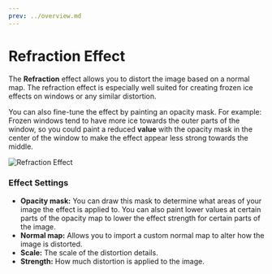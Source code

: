 ```yaml
---
prev: ../overview.md
---
```

# Refraction Effect

The **Refraction** effect allows you to distort the image based on a normal map. The refraction effect is especially well suited for creating frozen ice effects on windows or any similar distortion.

You can also fine-tune the effect by painting an opacity mask. For example: Frozen windows tend to have more ice towards the outer parts of the window, so you could paint a reduced **value** with the opacity mask in the center of the window to make the effect appear less strong towards the middle.

![Refraction Effect](/wallpaper-engine-docs/img/effects/Refract.gif)

### Effect Settings

* **Opacity mask:** You can draw this mask to determine what areas of your image the effect is applied to. You can also paint lower values at certain parts of the opacity map to lower the effect strength for certain parts of the image.
* **Normal map:** Allows you to import a custom normal map to alter how the image is distorted.
* **Scale:** The scale of the distortion details.
* **Strength:** How much distortion is applied to the image.